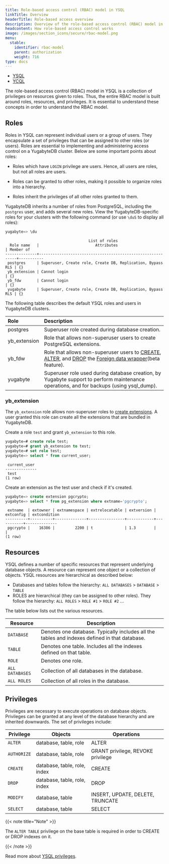 ```yaml
---
title: Role-based access control (RBAC) model in YSQL
linkTitle: Overview
headerTitle: Role-based access overview
description: Overview of the role-based access control (RBAC) model in YSQL.
headcontent: How role-based access control works
image: /images/section_icons/secure/rbac-model.png
menu:
  stable:
    identifier: rbac-model
    parent: authorization
    weight: 716
type: docs
---
```


<ul class="nav nav-tabs-alt nav-tabs-yb">

  <li >
    <a href="/preview/secure/authorization/rbac-model" class="nav-link active">
      <i class="icon-postgres" aria-hidden="true"></i>
      YSQL
    </a>
  </li>

  <li >
    <a href="/preview/secure/authorization/rbac-model-ycql" class="nav-link">
      <i class="icon-cassandra" aria-hidden="true"></i>
      YCQL
    </a>
  </li>

</ul>

The role-based access control (RBAC) model in YSQL is a collection of privileges on resources given to roles. Thus, the entire RBAC model is built around roles, resources, and privileges. It is essential to understand these concepts in order to understand the RBAC model.

## Roles

Roles in YSQL can represent individual users or a group of users. They encapsulate a set of privileges that can be assigned to other roles (or users). Roles are essential to implementing and administering access control on a YugabyteDB cluster. Below are some important points about roles:

* Roles which have `LOGIN` privilege are users. Hence, all users are roles, but not all roles are users.

* Roles can be granted to other roles, making it possible to organize roles into a hierarchy.

* Roles inherit the privileges of all other roles granted to them.

YugabyteDB inherits a number of roles from PostgreSQL, including the `postgres` user, and adds several new roles. View the YugabyteDB-specific roles for your clusters with the following command (or use `\duS` to display all roles):

```sql
yugabyte=> \du
```

```output
                                     List of roles
  Role name   |                         Attributes                         | Member of
--------------+------------------------------------------------------------+-----------
 postgres     | Superuser, Create role, Create DB, Replication, Bypass RLS | {}
 yb_extension | Cannot login                                               | {}
 yb_fdw       | Cannot login                                               | {}
 yugabyte     | Superuser, Create role, Create DB, Replication, Bypass RLS | {}
```

The following table describes the default YSQL roles and users in YugabyteDB clusters.
<!-- Portions of this table are also under Database authorization in Yugabyte cloud -->

| Role | Description |
| :--- | :---------- |
| postgres | Superuser role created during database creation. |
| yb_extension | Role that allows non-superuser users to create PostgreSQL extensions. |
| yb_fdw | Role that allows non-superuser users to [CREATE](https://www.postgresql.org/docs/11/sql-createforeigndatawrapper.html), [ALTER](https://www.postgresql.org/docs/11/sql-alterforeigndatawrapper.html), and [DROP](https://www.postgresql.org/docs/11/sql-dropforeigndatawrapper.html) the [Foreign data wrapper](https://www.postgresql.org/docs/12/ddl-foreign-data.html)(beta feature). |
| yugabyte | Superuser role used during database creation, by Yugabyte support to perform maintenance operations, and for backups (using ysql_dump). |

### yb_extension

The `yb_extension` role allows non-superuser roles to [create extensions](../../../api/ysql/the-sql-language/statements/ddl_create_extension/). A user granted this role can create all the extensions that are bundled in YugabyteDB.

Create a role `test` and grant `yb_extension` to this role.

```sql
yugabyte=# create role test;
yugabyte=# grant yb_extension to test;
yugabyte=# set role test;
yugabyte=> select * from current_user;
```

```output
 current_user
--------------
 test
(1 row)
```

Create an extension as the test user and check if it's created.

```sql
yugabyte=> create extension pgcrypto;
yugabyte=> select * from pg_extension where extname='pgcrypto';
```

```output
 extname  | extowner | extnamespace | extrelocatable | extversion | extconfig | extcondition
----------+----------+--------------+----------------+------------+-----------+--------------
 pgcrypto |    16386 |         2200 | t              | 1.3        |           |
(1 row)
```

## Resources

YSQL defines a number of specific resources that represent underlying database objects. A resource can represent one object or a collection of objects. YSQL resources are hierarchical as described below:

* Databases and tables follow the hierarchy: `ALL DATABASES` > `DATABASE` > `TABLE`
* ROLES are hierarchical (they can be assigned to other roles). They follow the hierarchy: `ALL ROLES` > `ROLE #1` > `ROLE #2` ...

The table below lists out the various resources.

Resource        | Description |
----------------|-------------|
`DATABASE`      | Denotes one database. Typically includes all the tables and indexes defined in that database. |
`TABLE`         | Denotes one table. Includes all the indexes defined on that table. |
`ROLE`          | Denotes one role. |
`ALL DATABASES` | Collection of all databases in the database. |
`ALL ROLES`     | Collection of all roles in the database. |

## Privileges

Privileges are necessary to execute operations on database objects. Privileges can be granted at any level of the database hierarchy and are inherited downwards. The set of privileges include:

Privilege  | Objects                      | Operations                          |
------------|------------------------------|-------------------------------------|
`ALTER`     | database, table, role        | ALTER                               |
`AUTHORIZE` | database, table, role        | GRANT privilege, REVOKE privilege |
`CREATE`    | database, table, role, index | CREATE                              |
`DROP`      | database, table, role, index | DROP                                |
`MODIFY`    | database, table              | INSERT, UPDATE, DELETE, TRUNCATE    |
`SELECT`    | database, table              | SELECT                              |

{{< note title="Note" >}}

The `ALTER TABLE` privilege on the base table is required in order to CREATE or DROP indexes on it.

{{< /note >}}

Read more about [YSQL privileges](../../../api/ysql/the-sql-language/statements/dcl_grant/).
